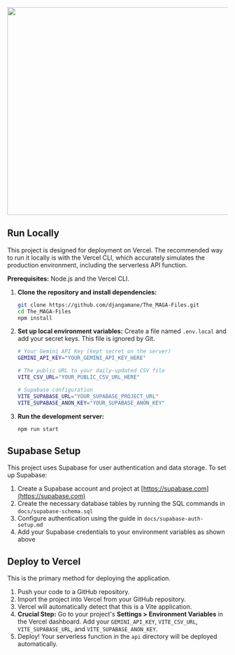 <div align="center">
<img width="1200" height="475" alt="GHBanner" src="https://github.com/user-attachments/assets/0aa67016-6eaf-458a-adb2-6e31a0763ed6" />
</div>

## Run Locally
This project is designed for deployment on Vercel. The recommended way to run it locally is with the Vercel CLI, which accurately simulates the production environment, including the serverless API function.

**Prerequisites:** Node.js and the Vercel CLI.

1.  **Clone the repository and install dependencies:**
    ```bash
    git clone https://github.com/djangamane/The_MAGA-Files.git
    cd The_MAGA-Files
    npm install
    ```

2.  **Set up local environment variables:**
    Create a file named `.env.local` and add your secret keys. This file is ignored by Git.
    ```sh
    # Your Gemini API Key (kept secret on the server)
    GEMINI_API_KEY="YOUR_GEMINI_API_KEY_HERE"

    # The public URL to your daily-updated CSV file
    VITE_CSV_URL="YOUR_PUBLIC_CSV_URL_HERE"
    
    # Supabase configuration
    VITE_SUPABASE_URL="YOUR_SUPABASE_PROJECT_URL"
    VITE_SUPABASE_ANON_KEY="YOUR_SUPABASE_ANON_KEY"
    ```

3.  **Run the development server:**
    ```bash
    npm run start
    ```

## Supabase Setup
This project uses Supabase for user authentication and data storage. To set up Supabase:

1. Create a Supabase account and project at [https://supabase.com](https://supabase.com)
2. Create the necessary database tables by running the SQL commands in `docs/supabase-schema.sql`
3. Configure authentication using the guide in `docs/supabase-auth-setup.md`
4. Add your Supabase credentials to your environment variables as shown above

## Deploy to Vercel
This is the primary method for deploying the application.

1. Push your code to a GitHub repository.
2. Import the project into Vercel from your GitHub repository.
3. Vercel will automatically detect that this is a Vite application.
4. **Crucial Step:** Go to your project's **Settings > Environment Variables** in the Vercel dashboard. Add your `GEMINI_API_KEY`, `VITE_CSV_URL`, `VITE_SUPABASE_URL`, and `VITE_SUPABASE_ANON_KEY`.
5. Deploy! Your serverless function in the `api` directory will be deployed automatically.   
 